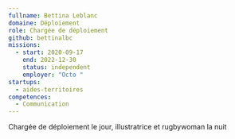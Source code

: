 ```yaml
---
fullname: Bettina Leblanc
domaine: Déploiement
role: Chargée de déploiement
github: bettinalbc
missions:
  - start: 2020-09-17
    end: 2022-12-30
    status: independent
    employer: "Octo "
startups:
  - aides-territoires
competences:
  - Communication
---
```

Chargée de déploiement le jour, illustratrice et rugbywoman la nuit